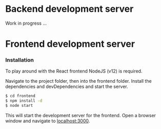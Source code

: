 # Backend development server

Work in progress ... 

# Frontend development server
### Installation
To play around with the React frontend NodeJS (v12) is required.

Navigate to the project folder, then into the frontend folder. Install the dependencies and devDependencies and start the server.

```sh
$ cd frontend
$ npm install -d
$ node start
```

This will start the development server for the frontend. Open a browser window and navigate to [localhost:3000](http://localhost:3000/). 
